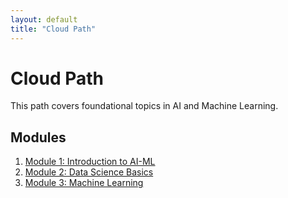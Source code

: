 ```yaml
---
layout: default
title: "Cloud Path"
---
```


# Cloud Path

This path covers foundational topics in AI and Machine Learning.

## Modules

1. [Module 1: Introduction to AI-ML](/paths/cloud/module-01)
2. [Module 2: Data Science Basics](/paths/cloud/module-02)
3. [Module 3: Machine Learning](/paths/cloud/module-03)
